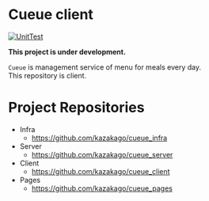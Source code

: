 # Cueue client

[![UnitTest](https://github.com/KazaKago/cueue_client/actions/workflows/unit_test.yml/badge.svg)](https://github.com/KazaKago/cueue_client/actions/workflows/unit_test.yml)

**This project is under development.**  

`Cueue` is management service of menu for meals every day.  
This repository is client.  

# Project Repositories

- Infra
    - https://github.com/kazakago/cueue_infra
- Server
    - https://github.com/kazakago/cueue_server
- Client
    - https://github.com/kazakago/cueue_client
- Pages
    - https://github.com/kazakago/cueue_pages
